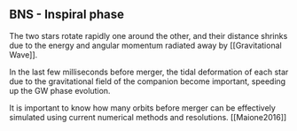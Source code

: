 ## BNS - Inspiral phase

The two stars rotate rapidly one around the other, and their distance shrinks due to the energy and angular momentum radiated away by [[Gravitational Wave]].

In the last few milliseconds before merger, the tidal deformation of each star due to the gravitational field of the companion become important, speeding up the GW phase evolution. 

It is important to know how many orbits before merger can be effectively simulated using current numerical methods and resolutions. [[Maione2016]]